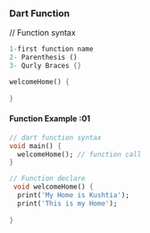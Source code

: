 ### Dart Function 
// Function syntax 
````dart
1-first function name 
2- Parenthesis ()
3- Qurly Braces {}

welcomeHome() {
  
}
````
#### Function Example :01
````dart
// dart function syntax
void main() {
  welcomeHome(); // function call 
}

// Function declare 
 void welcomeHome() {
  print('My Home is Kushtia');
  print('This is my Home');
  
}
````